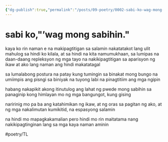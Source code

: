 ```yaml
---
{"dg-publish":true,"permalink":"/posts/09-poetry/0002-sabi-ko-wag-mong-sabihin/"}
---
```


# sabi ko,"’wag mong sabihin."

kaya ko rin naman e
na makipagtitigan sa salamin
nakatatakot lang ulit mahulog sa
hindi ko kilala, at sa hindi na kita
namumukhaan, sa lumipas
na daan-daang repleksyon
ng mga tayo na nakikipagtitigan
sa aparisyon ng ikaw at ako 
lang naman ang hindi makatatagal

sa lumalabong postura
na patay kung tumingin
sa binakat mong bungo
na umiimpis ang pisngi
sa biniyak na tuyong labi
na pinagtitiim ang mga ngipin

habang nakapikit akong itinutulog
ang lahat ng pwede mong sabihin
sa panaginip kong himlayan mo
ng mga bangungot, kung gising

naririnig mo pa ba ang katahimikan 
ng ikaw, at ng oras sa pagitan
ng ako, at ng mga nakalimutan
kumikitid, na espasyong salamin

na hindi mo mapagkakamalian
pero hindi mo rin maitatama
nang nakikipagtinginan lang
sa mga kaya naman aminin

#poetry/TL